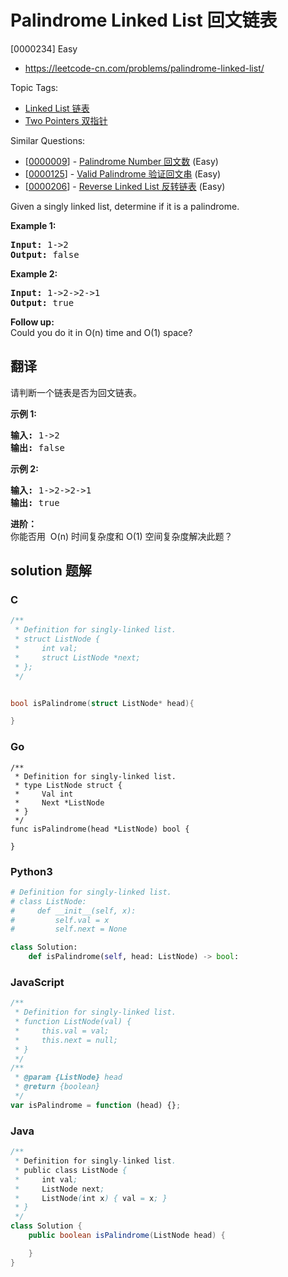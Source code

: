 # Palindrome Linked List 回文链表

[0000234] Easy

- https://leetcode-cn.com/problems/palindrome-linked-list/

Topic Tags:

- [Linked List 链表](https://leetcode-cn.com/tag/linked-list/)
- [Two Pointers 双指针](https://leetcode-cn.com/tag/two-pointers/)

Similar Questions:

- [[0000009](https://leetcode-cn.com/problems/palindrome-number/)] - [Palindrome Number 回文数](./0000009.palindrome-number.md) (Easy)
- [[0000125](https://leetcode-cn.com/problems/valid-palindrome/)] - [Valid Palindrome 验证回文串](./0000125.valid-palindrome.md) (Easy)
- [[0000206](https://leetcode-cn.com/problems/reverse-linked-list/)] - [Reverse Linked List 反转链表](./0000206.reverse-linked-list.md) (Easy)

Given a singly linked list, determine if it is a palindrome.

**Example 1:**

<pre><strong>Input:</strong> 1-&gt;2
<strong>Output:</strong> false</pre>

**Example 2:**

<pre><strong>Input:</strong> 1-&gt;2-&gt;2-&gt;1
<strong>Output:</strong> true</pre>

**Follow up:**  
Could you do it in O(n) time and O(1) space?

## 翻译

请判断一个链表是否为回文链表。

**示例 1:**

<pre><strong>输入:</strong> 1-&gt;2
<strong>输出:</strong> false</pre>

**示例 2:**

<pre><strong>输入:</strong> 1-&gt;2-&gt;2-&gt;1
<strong>输出:</strong> true
</pre>

**进阶：**  
你能否用  O(n) 时间复杂度和 O(1) 空间复杂度解决此题？

## solution 题解

### C

```c
/**
 * Definition for singly-linked list.
 * struct ListNode {
 *     int val;
 *     struct ListNode *next;
 * };
 */


bool isPalindrome(struct ListNode* head){

}


```

### Go

```golang
/**
 * Definition for singly-linked list.
 * type ListNode struct {
 *     Val int
 *     Next *ListNode
 * }
 */
func isPalindrome(head *ListNode) bool {

}
```

### Python3

```python
# Definition for singly-linked list.
# class ListNode:
#     def __init__(self, x):
#         self.val = x
#         self.next = None

class Solution:
    def isPalindrome(self, head: ListNode) -> bool:
```

### JavaScript

```javascript
/**
 * Definition for singly-linked list.
 * function ListNode(val) {
 *     this.val = val;
 *     this.next = null;
 * }
 */
/**
 * @param {ListNode} head
 * @return {boolean}
 */
var isPalindrome = function (head) {};
```

### Java

```java
/**
 * Definition for singly-linked list.
 * public class ListNode {
 *     int val;
 *     ListNode next;
 *     ListNode(int x) { val = x; }
 * }
 */
class Solution {
    public boolean isPalindrome(ListNode head) {

    }
}
```
